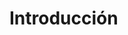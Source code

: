 # Introducción

<script type="text/javascript" src="jquery-1.8.2.min.js"></script>
<script src="mqttws31-1.0.1.min.js" type="text/javascript"></script>
<script type="text/javascript"> 
    var MQTTbroker = 'iot.tesla.studio';
    var MQTTport = 1884;
    var MQTTusername = 'web_client';
    var MQTTpassword = 'SwSScKSTaVRT8yMQjiTyhbLcSlTlDkxDu6uRjZgL';
    var MQTTsubTopic = 'euroavia-pool/#'; //works with wildcard # and + topics dynamically now
    var chart; // global variuable for chart
    var dataTopics = new Array();
    //mqtt broker
    var client = new Paho.MQTT.Client(MQTTbroker, MQTTport,
          "myclientid_" + parseInt(Math.random() * 100, 10));
    client.onMessageArrived = onMessageArrived;
    client.onConnectionLost = onConnectionLost;

    //mqtt connecton options including the mqtt broker subscriptions
    var options = {
      timeout: 3,
      userName: MQTTusername,
      password: MQTTpassword,
      onSuccess: function () {
        console.log("mqtt connected");
        // Connection succeeded; subscribe to our topics
        client.subscribe(MQTTsubTopic, {qos: 1});
      },
      onFailure: function (message) {
        console.log("Connection failed, ERROR: " + message.errorMessage);
        //window.setTimeout(location.reload(),20000); //wait 20seconds before trying to connect again.
      }
    };
  //can be used to reconnect on connection lost
    function onConnectionLost(responseObject) {
      console.log("connection lost: " + responseObject.errorMessage);
      //window.setTimeout(location.reload(),20000); //wait 20seconds before trying to connect again.
    };
  //what is done when a message arrives from the broker
    function onMessageArrived(message) {
      console.log(message.destinationName, '',message.payloadString);
      //check if it is a new topic, if not add it to the array
      if (dataTopics.indexOf(message.destinationName) < 0){

          dataTopics.push(message.destinationName); //add new topic to array
          var y = dataTopics.indexOf(message.destinationName); //get the index no

          //create new data series for the chart
        var newseries = {
                  id: y,
                  name: message.destinationName,
                  data: []
                  };
        chart.addSeries(newseries); //add the series
          };

      var y = dataTopics.indexOf(message.destinationName); //get the index no of the topic from the array
      var myEpoch = new Date().getTime(); //get current epoch time
      var thenum = message.payloadString.replace( /^\D+/g, ''); //remove any text spaces from the message
      var plotMqtt = [myEpoch, Number(thenum)]; //create the array
      if (isNumber(thenum)) { //check if it is a real number and not text
        console.log('is a propper number, will send to chart.')
        plot(plotMqtt, y);  //send it to the plot function
      };
    };
    //check if a real number
    function isNumber(n) {
      return !isNaN(parseFloat(n)) && isFinite(n);
    };
    //function that is called once the document has loaded
    function init() {
      //i find i have to set this to false if i have trouble with timezones.
      Highcharts.setOptions({
        global: {
          useUTC: false
        }
      });
      // Connect to MQTT broker
      client.connect(options);
    };
    //this adds the plots to the chart
      function plot(point, chartno) {
        console.log(point);

            var series = chart.series[0],
                shift = series.data.length > 20; // shift if the series is
                                                 // longer than 20
            // add the point
            chart.series[chartno].addPoint(point, true, shift);
    };
    //settings for the chart
    $(document).ready(function() {
        chart = new Highcharts.Chart({
            chart: {
                renderTo: 'container',
                defaultSeriesType: 'spline'
            },
            title: {
                text: 'Plotting Live websockets data from a MQTT topic'
            },
            subtitle: {
                                  text: 'broker: ' + MQTTbroker + ' | port: ' + MQTTport + ' | topic : ' + MQTTsubTopic
                          },
            xAxis: {
                type: 'datetime',
                tickPixelInterval: 150,
                maxZoom: 20 * 1000
            },
            yAxis: {
                minPadding: 0.2,
                maxPadding: 0.2,
                title: {
                    text: 'Value',
                    margin: 80
                }
            },
            series: []
        });
    });
</script>
<script src="highstock-7.1.1.js"></script>
<script src="exporting-7.1.1.js"></script>

<div id="container" style="height: 500px; min-width: 500px;"></div>
<script type="text/javascript"> 
init();
</script>
